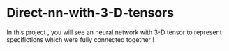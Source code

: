 # Direct-nn-with-3-D-tensors
In this project , you will see an neural network with 3-D tensor to represent specifictions which were fully connected together !
